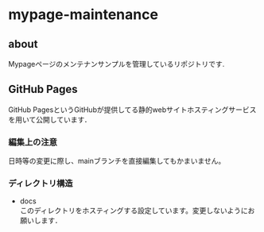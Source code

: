 # mypage-maintenance

## about
Mypageページのメンテナンサンプルを管理しているリポジトリです.  

## GitHub Pages
GitHub PagesというGitHubが提供してる静的webサイトホスティングサービスを用いて公開しています．  

### 編集上の注意
日時等の変更に際し、mainブランチを直接編集してもかまいません。  

### ディレクトリ構造
- docs  
 このディレクトリをホスティングする設定しています。変更しないようにお願いします．  
